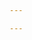 ```yaml
---

---
```


<!-- Read this text, but delete it, before posting an issue:

DO NOT LINK TO PIRATED CONTENT. “Abandonware” is also pirated content.
DO NOT ASK ABOUT HOW TO OBTAIN PIRATED CONTENT.
DO NOT TALK ABOUT USING PIRATED CONTENT.
YOU *WILL* BE BANNED IF YOU IGNORE THIS WARNING.

Also, please bear in mind that there are infinitely many apps that do not work in touchHLE right now, so please don't open issues about apps that aren't in the supported list, unless you've got it partially working (e.g. loaded up to the menu but the main game doesn't work). The fact that an app's splash screen (Default.png) shows up doesn't mean it's partially working.

If you haven't yet, please also read the CONTRIBUTING.md file.

-->
